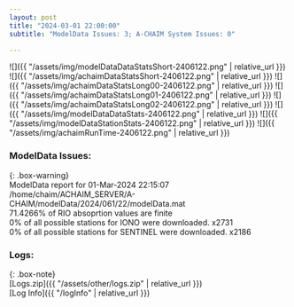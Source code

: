```yaml
---
layout: post
title: "2024-03-01 22:00:00"
subtitle: "ModelData Issues: 3; A-CHAIM System Issues: 0"

---
```


![]({{ "/assets/img/modelDataDataStatsShort-2406122.png" | relative_url }})
![]({{ "/assets/img/achaimDataStatsShort-2406122.png" | relative_url }})
![]({{ "/assets/img/achaimDataStatsLong00-2406122.png" | relative_url }})
![]({{ "/assets/img/achaimDataStatsLong01-2406122.png" | relative_url }})
![]({{ "/assets/img/achaimDataStatsLong02-2406122.png" | relative_url }})
![]({{ "/assets/img/modelDataDataStats-2406122.png" | relative_url }})
![]({{ "/assets/img/modelDataStationStats-2406122.png" | relative_url }})
![]({{ "/assets/img/achaimRunTime-2406122.png" | relative_url }})


### ModelData Issues:  
  
{: .box-warning}  
 ModelData report for 01-Mar-2024 22:15:07   
 /home/chaim/ACHAIM_SERVER/A-CHAIM/modelData/2024/061/22/modelData.mat   
 71.4266% of RIO absoprtion values are finite   
 0% of all possible stations for IONO were downloaded. x2731   
 0% of all possible stations for SENTINEL were downloaded. x2186   
  


### Logs:  
  
{: .box-note}  
[Logs.zip]({{ "/assets/other/logs.zip" | relative_url }})  
[Log Info]({{ "/logInfo" | relative_url }})  
